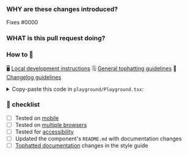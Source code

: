 <!--
  ☝️How to write a good PR title:
  - Prefix it with [ComponentName] (if applicable), for example: [Button]
  - Start with a verb, for example: Add, Delete, Improve, Fix…
  - Give as much context as necessary and as little as possible
  - Prefix it with [WIP] while it’s a work in progress
-->

### WHY are these changes introduced?

Fixes #0000 <!-- link to issue if one exists -->

<!--
  Context about the problem that’s being addressed.
-->

### WHAT is this pull request doing?

<!--
  Summary of the changes committed.

  Before / after screenshots are appreciated for UI changes. Make sure to include alt text that describes the screenshot.

  If you include an animated gif showing your change, wrapping it in a details tag is recommended. Gifs usually autoplay, which can cause accessibility issues for people reviewing your PR:

    <details>
      <summary>Summary of your gif(s)</summary>
      <img src="..." alt="Description of what the gif shows">
    </details>
-->

<!-- ℹ️ Delete the following for small / trivial changes -->

### How to 🎩

🖥 [Local development instructions](https://github.com/Shopify/polaris/blob/main/README.md#local-development)
🗒 [General tophatting guidelines](https://github.com/Shopify/polaris/blob/main/documentation/Tophatting.md)
📄 [Changelog guidelines](https://github.com/Shopify/polaris/blob/main/documentation/Versioning%20and%20changelog.md)

<!--
  Give as much information as needed to experiment with the component
  in the playground.
-->

<details>
<summary>Copy-paste this code in <code>playground/Playground.tsx</code>:</summary>

```jsx
import React from 'react';
import {Page} from '../src';

export function Playground() {
  return (
    <Page title="Playground">
      {/* Add the code you want to test in here */}
    </Page>
  );
}
```

</details>

### 🎩 checklist

- [ ] Tested on [mobile](https://github.com/Shopify/polaris/blob/main/documentation/Tophatting.md#cross-browser-testing)
- [ ] Tested on [multiple browsers](https://help.shopify.com/en/manual/shopify-admin/supported-browsers)
- [ ] Tested for [accessibility](https://github.com/Shopify/polaris/blob/main/documentation/Accessibility%20testing.md)
- [ ] Updated the component's `README.md` with documentation changes
- [ ] [Tophatted documentation](https://github.com/Shopify/polaris/blob/main/documentation/Tophatting%20documentation.md) changes in the style guide

<!--
  When tophatting, please check the UNRELEASED entry for consistency, as per the [guidelines](https://github.com/Shopify/polaris/blob/main/documentation/Versioning%20and%20changelog.md).
-->
